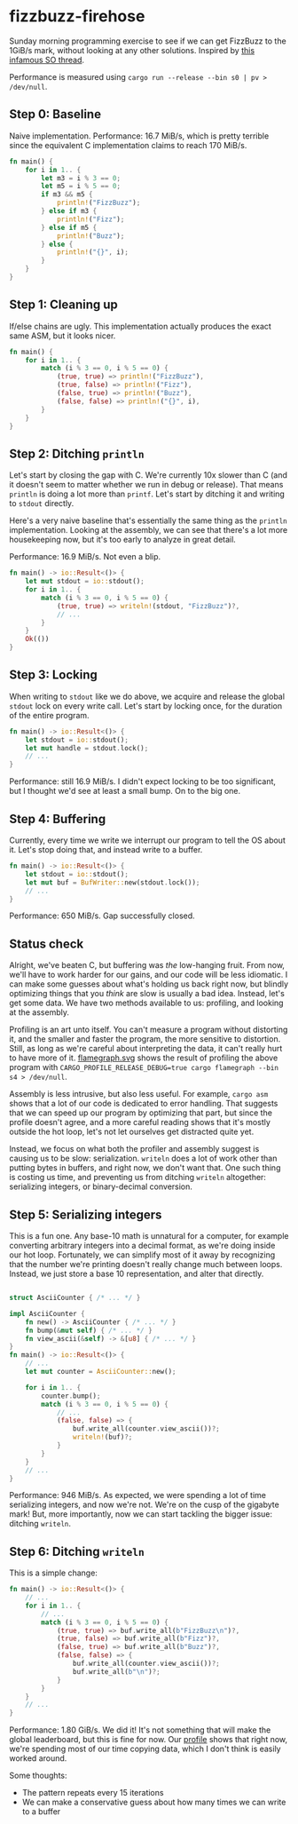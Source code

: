 # fizzbuzz-firehose

Sunday morning programming exercise to see if we can get FizzBuzz to the 1GiB/s mark, without looking at any other solutions.
Inspired by [this infamous SO thread](https://codegolf.stackexchange.com/questions/215216/high-throughput-fizz-buzz/).

Performance is measured using `cargo run --release --bin s0 | pv > /dev/null`.

## Step 0: Baseline

Naive implementation.
Performance: 16.7 MiB/s, which is pretty terrible since the equivalent C implementation claims to reach 170 MiB/s.

```rust
fn main() {
    for i in 1.. {
        let m3 = i % 3 == 0;
        let m5 = i % 5 == 0;
        if m3 && m5 {
            println!("FizzBuzz");
        } else if m3 {
            println!("Fizz");
        } else if m5 {
            println!("Buzz");
        } else {
            println!("{}", i);
        }
    }
}
```

## Step 1: Cleaning up

If/else chains are ugly.
This implementation actually produces the exact same ASM, but it looks nicer.

```rust
fn main() {
    for i in 1.. {
        match (i % 3 == 0, i % 5 == 0) {
            (true, true) => println!("FizzBuzz"),
            (true, false) => println!("Fizz"),
            (false, true) => println!("Buzz"),
            (false, false) => println!("{}", i),
        }
    }
}
```

## Step 2: Ditching `println`

Let's start by closing the gap with C.
We're currently 10x slower than C (and it doesn't seem to matter whether we run in debug or release).
That means `println` is doing a lot more than `printf`.
Let's start by ditching it and writing to `stdout` directly.

Here's a very naive baseline that's essentially the same thing as the `println` implementation.
Looking at the assembly, we can see that there's a lot more housekeeping now, but it's too early to analyze in great detail.

Performance: 16.9 MiB/s.
Not even a blip.

```rust
fn main() -> io::Result<()> {
    let mut stdout = io::stdout();
    for i in 1.. {
        match (i % 3 == 0, i % 5 == 0) {
            (true, true) => writeln!(stdout, "FizzBuzz")?,
            // ...
        }
    }
    Ok(())
}
```

## Step 3: Locking

When writing to `stdout` like we do above, we acquire and release the global `stdout` lock on every write call.
Let's start by locking once, for the duration of the entire program.

```rust
fn main() -> io::Result<()> {
    let stdout = io::stdout();
    let mut handle = stdout.lock();
    // ...
}
```

Performance: still 16.9 MiB/s.
I didn't expect locking to be too significant, but I thought we'd see at least a small bump.
On to the big one.

## Step 4: Buffering

Currently, every time we write we interrupt our program to tell the OS about it.
Let's stop doing that, and instead write to a buffer.

```rust
fn main() -> io::Result<()> {
    let stdout = io::stdout();
    let mut buf = BufWriter::new(stdout.lock());
    // ...
}
```

Performance: 650 MiB/s.
Gap successfully closed.

## Status check
Alright, we've beaten C, but buffering was _the_ low-hanging fruit.
From now, we'll have to work harder for our gains, and our code will be less idiomatic.
I can make some guesses about what's holding us back right now, but blindly optimizing things that you _think_ are slow is usually a bad idea.
Instead, let's get some data.
We have two methods available to us: profiling, and looking at the assembly.

Profiling is an art unto itself.
You can't measure a program without distorting it, and the smaller and faster the program, the more sensitive to distortion.
Still, as long as we're careful about interpreting the data, it can't really hurt to have more of it.
[flamegraph.svg](./flamegraph.svg) shows the result of profiling the above program with `CARGO_PROFILE_RELEASE_DEBUG=true cargo flamegraph --bin s4 > /dev/null`.

Assembly is less intrusive, but also less useful.
For example, `cargo asm` shows that a lot of our code is dedicated to error handling.
That suggests that we can speed up our program by optimizing that part, but since the profile doesn't agree, and a more careful reading shows that it's mostly outside the hot loop, let's not let ourselves get distracted quite yet.

Instead, we focus on what both the profiler and assembly suggest is causing us to be slow: serialization.
`writeln` does a lot of work other than putting bytes in buffers, and right now, we don't want that.
One such thing is costing us time, and preventing us from ditching `writeln` altogether: serializing integers, or binary-decimal conversion.

## Step 5: Serializing integers

This is a fun one.
Any base-10 math is unnatural for a computer, for example converting arbitrary integers into a decimal format, as we're doing inside our hot loop.
Fortunately, we can simplify most of it away by recognizing that the number we're printing doesn't really change much between loops.
Instead, we just store a base 10 representation, and alter that directly.

```rust

struct AsciiCounter { /* ... */ }

impl AsciiCounter {
    fn new() -> AsciiCounter { /* ... */ }
    fn bump(&mut self) { /* ... */ }
    fn view_ascii(&self) -> &[u8] { /* ... */ }
}
fn main() -> io::Result<()> {
    // ...
    let mut counter = AsciiCounter::new();

    for i in 1.. {
        counter.bump();
        match (i % 3 == 0, i % 5 == 0) {
            // ...
            (false, false) => {
                buf.write_all(counter.view_ascii())?;
                writeln!(buf)?;
            }
        }
    }
    // ...
}
```

Performance: 946 MiB/s.
As expected, we were spending a lot of time serializing integers, and now we're not.
We're on the cusp of the gigabyte mark!
But, more importantly, now we can start tackling the bigger issue: ditching `writeln`.

## Step 6: Ditching `writeln`

This is a simple change:

```rust
fn main() -> io::Result<()> {
    // ...
    for i in 1.. {
        // ...
        match (i % 3 == 0, i % 5 == 0) {
            (true, true) => buf.write_all(b"FizzBuzz\n")?,
            (true, false) => buf.write_all(b"Fizz")?,
            (false, true) => buf.write_all(b"Buzz")?,
            (false, false) => {
                buf.write_all(counter.view_ascii())?;
                buf.write_all(b"\n")?;
            }
        }
    }
    // ...
}
```

Performance: 1.80 GiB/s.
We did it!
It's not something that will make the global leaderboard, but this is fine for now.
Our [profile](./flamegraph_s6.svg) shows that right now, we're spending most of our time copying data, which I don't think is easily worked around.

Some thoughts:
  - The pattern repeats every 15 iterations
  - We can make a conservative guess about how many times we can write to a buffer
